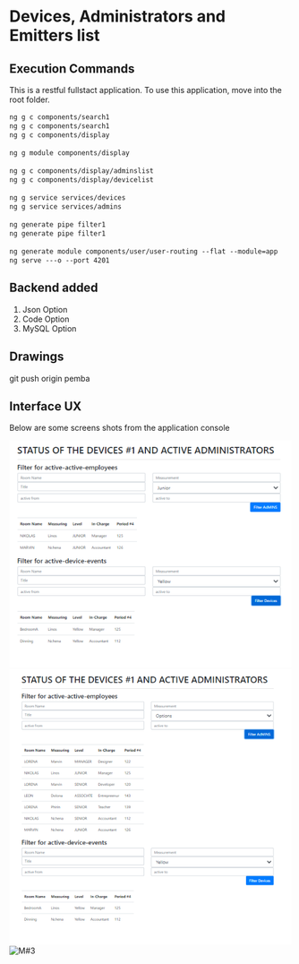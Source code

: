 # Devices, Administrators and Emitters list

## Execution Commands

This is a restful fullstact application. To use this application, move into the root folder.

```
ng g c components/search1
ng g c components/search1
ng g c components/display

ng g module components/display

ng g c components/display/adminslist
ng g c components/display/devicelist

ng g service services/devices
ng g service services/admins

ng generate pipe filter1
ng generate pipe filter1

ng generate module components/user/user-routing --flat --module=app
ng serve ---o --port 4201 

```

## Backend added

1. Json Option
2. Code Option
3. MySQL Option

## Drawings

git push origin pemba

## Interface UX

 Below are some screens shots from the application console

![ M#1 ](https://github.com/LINOSNCHENA/Angular---sorting-data-in-a-template/blob/master/uxViews/page1.png)
![ M#2 ](https://github.com/LINOSNCHENA/Angular---sorting-data-in-a-template/blob/master/uxViews/page2.png)
![ M#3 ](https://github.com/LINOSNCHENA/Angular---sorting-data-in-a-template/blob/master/uxViews/page3.png)

